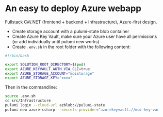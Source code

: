 # An easy to deploy Azure webapp

Fullstack C#/.NET (frontend + backend + Infrastructure), Azure-first design.

* Create storage account with a pulumi-state blob container
* Create Azure Key Vault, make sure your Azure user have all permissions (or add individually until pulumi new works)
* Create `.env.sh` in the root folder with the following content:

```sh
#!/bin/bash

export SOLUTION_ROOT_DIRECTORY=$(pwd)
export AZURE_KEYVAULT_AUTH_VIA_CLI=true
export AZURE_STORAGE_ACCOUNT="moistorage"
export AZURE_STORAGE_KEY="xxxx"
```

Then in the commandline:

```sh
source .env.sh
cd src/Infrastructure
pulumi login --cloud-url azblob://pulumi-state
pulumi new azure-csharp --secrets-provider="azurekeyvault://moi-key-vault.vault.azure.net/keys/pulumi-secret"
```